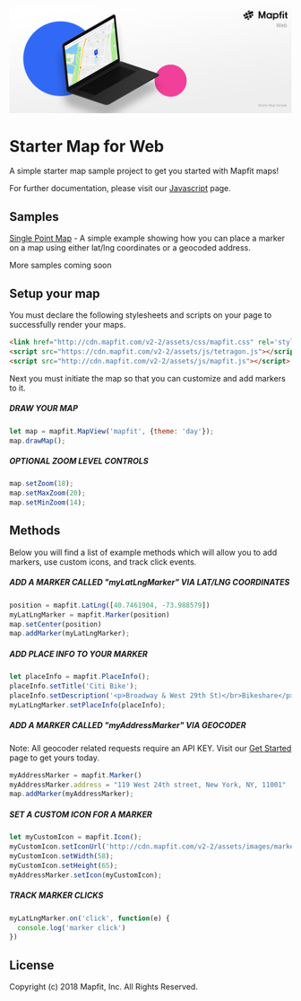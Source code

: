 ![Starter Map for Web Banner](./images/starter-map-web-banner.png)

# Starter Map for Web
A simple starter map sample project to get you started with Mapfit maps!

For further documentation, please visit our [Javascript](https://mapfit.com/developers/javascript) page.

## Samples
[Single Point Map](https://github.com/mapfit/starter-map-web-sample/blob/master/single-point-map-example.html) - A simple example showing how you can place a marker on a map using either lat/lng coordinates or a geocoded address.

More samples coming soon

## Setup your map
You must declare the following stylesheets and scripts on your page to successfully render your maps.
```html
<link href="http://cdn.mapfit.com/v2-2/assets/css/mapfit.css" rel='stylesheet' />
<script src="https://cdn.mapfit.com/v2-2/assets/js/tetragon.js"></script>
<script src="http://cdn.mapfit.com/v2-2/assets/js/mapfit.js"></script>
```

Next you must initiate the map so that you can customize and add markers to it.
##### DRAW YOUR MAP
```js
let map = mapfit.MapView('mapfit', {theme: 'day'});
map.drawMap();
```

##### OPTIONAL ZOOM LEVEL CONTROLS
```js
map.setZoom(18);
map.setMaxZoom(20);
map.setMinZoom(14);
```

## Methods
Below you will find a list of example methods which will allow you to add markers, use custom icons, and track click events.

##### ADD A MARKER CALLED "myLatLngMarker" VIA LAT/LNG COORDINATES
```js
position = mapfit.LatLng([40.7461904, -73.988579])
myLatLngMarker = mapfit.Marker(position)
map.setCenter(position)
map.addMarker(myLatLngMarker);
```


##### ADD PLACE INFO TO YOUR MARKER
```js
let placeInfo = mapfit.PlaceInfo();
placeInfo.setTitle('Citi Bike');
placeInfo.setDescription('<p>Broadway & West 29th St)</br>Bikeshare</p>');
myLatLngMarker.setPlaceInfo(placeInfo);
```


##### ADD A MARKER CALLED "myAddressMarker" VIA GEOCODER
Note: All geocoder related requests require an API KEY. Visit our [Get Started](https://mapfit.com/getstarted) page to get yours today.
```js
myAddressMarker = mapfit.Marker()
myAddressMarker.address = "119 West 24th street, New York, NY, 11001"
map.addMarker(myAddressMarker);
```


##### SET A CUSTOM ICON FOR A MARKER
```js
let myCustomIcon = mapfit.Icon();
myCustomIcon.setIconUrl('http://cdn.mapfit.com/v2-2/assets/images/markers/custom/example-custom-pin.png');
myCustomIcon.setWidth(58);
myCustomIcon.setHeight(65);
myAddressMarker.setIcon(myCustomIcon);
```


##### TRACK MARKER CLICKS
```js
myLatLngMarker.on('click', function(e) {
  console.log('marker click')
})
```

## License
Copyright (c) 2018 Mapfit, Inc.
All Rights Reserved.
